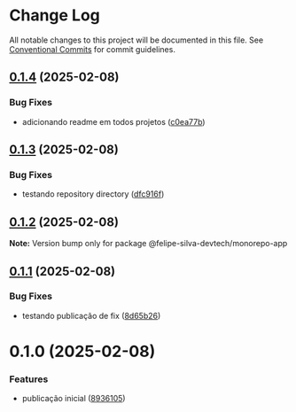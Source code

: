 # Change Log

All notable changes to this project will be documented in this file.
See [Conventional Commits](https://conventionalcommits.org) for commit guidelines.

## [0.1.4](https://github.com/felipe-silva-devtech/monorepo-with-lerna/compare/@felipe-silva-devtech/monorepo-app@0.1.3...@felipe-silva-devtech/monorepo-app@0.1.4) (2025-02-08)

### Bug Fixes

- adicionando readme em todos projetos ([c0ea77b](https://github.com/felipe-silva-devtech/monorepo-with-lerna/commit/c0ea77b36d1ded39f6dc411055a91a8607e0805b))

## [0.1.3](https://github.com/felipe-silva-devtech/monorepo-with-lerna/compare/@felipe-silva-devtech/monorepo-app@0.1.2...@felipe-silva-devtech/monorepo-app@0.1.3) (2025-02-08)

### Bug Fixes

- testando repository directory ([dfc916f](https://github.com/felipe-silva-devtech/monorepo-with-lerna/commit/dfc916f22559da99043b833e0412f02ffe7267d6))

## [0.1.2](https://github.com/felipe-silva-devtech/monorepo-with-lerna/compare/@felipe-silva-devtech/monorepo-app@0.1.1...@felipe-silva-devtech/monorepo-app@0.1.2) (2025-02-08)

**Note:** Version bump only for package @felipe-silva-devtech/monorepo-app

## [0.1.1](https://github.com/felipe-silva-devtech/monorepo-with-lerna/compare/@felipe-silva-devtech/monorepo-app@0.1.0...@felipe-silva-devtech/monorepo-app@0.1.1) (2025-02-08)

### Bug Fixes

- testando publicação de fix ([8d65b26](https://github.com/felipe-silva-devtech/monorepo-with-lerna/commit/8d65b261f53abb04604b9b190cf48bc56b2a0ffd))

# 0.1.0 (2025-02-08)

### Features

- publicação inicial ([8936105](https://github.com/felipe-silva-devtech/monorepo-with-lerna/commit/89361053a0198705b52396e7cf9d98f11af6cf6b))
